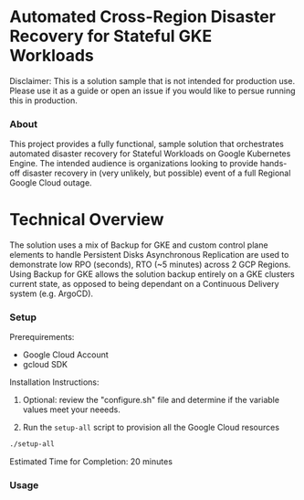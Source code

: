 # Automated Cross-Region Disaster Recovery for Stateful GKE Workloads

Disclaimer: This is a solution sample that is not intended for production use. Please use it as a guide or open an issue if you would like to persue running this in production.

### About
This project provides a fully functional, sample solution that orchestrates automated disaster recovery for Stateful Workloads on Google Kubernetes Engine. The intended audience is organizations looking to provide hands-off disaster recovery in (very unlikely, but possible) event of a full Regional Google Cloud outage. 

# Technical Overview
The solution uses a mix of Backup for GKE and custom control plane elements to handle Persistent Disks Asynchronous Replication are used to demonstrate low RPO (seconds), RTO (~5 minutes) across 2 GCP Regions. Using Backup for GKE allows the solution backup entirely on a GKE clusters current state, as opposed to being dependant on a Continuous Delivery system (e.g. ArgoCD). 

### Setup

Prerequirements:
* Google Cloud Account
* gcloud SDK

Installation Instructions:
1) Optional: review the "configure.sh" file and determine if the variable values meet your neeeds. 

2) Run the `setup-all` script to provision all the Google Cloud resources 
```BASH
./setup-all
```
Estimated Time for Completion: 20 minutes

### Usage
